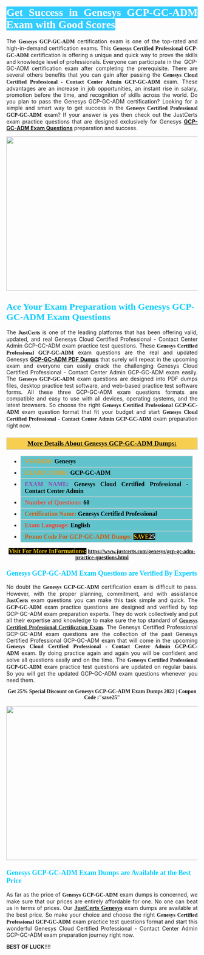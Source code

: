 <h1 style="text-align: justify;"><span style="color:#ffffff;"><span style="font-family:Georgia,serif;"><strong><span style="background-color:#33ccff;">Get Success in Genesys GCP-GC-ADM Exam with Good Scores</span></strong></span></span></h1>

<p style="text-align: justify;">The <strong><span style="font-family:Georgia,serif;">Genesys GCP-GC-ADM</span></strong> certification exam is one of the top-rated and high-in-demand certification exams. This <span style="font-family:Georgia,serif;"><strong>Genesys Certified Professional GCP-GC-ADM</strong></span> certification is offering a unique and quick way to prove the skills and knowledge level of professionals. Everyone can participate in the  GCP-GC-ADM certification exam after completing the prerequisite. There are several others benefits that you can gain after passing the <span style="font-family:Georgia,serif;"><strong>Genesys Cloud Certified Professional - Contact Center Admin GCP-GC-ADM</strong></span> exam. These advantages are an increase in job opportunities, an instant rise in salary, promotion before the time, and recognition of skills across the world. Do you plan to pass the Genesys GCP-GC-ADM certification? Looking for a simple and smart way to get success in the <span style="font-family:Georgia,serif;"><strong>Genesys Certified Professional GCP-GC-ADM</strong></span> exam? If your answer is yes then check out the JustCerts exam practice questions that are designed exclusively for Genesys <strong><a href="https://www.justcerts.com/genesys/gcp-gc-adm-practice-questions.html">GCP-GC-ADM Exam Questions</a></strong> preparation and success.</p>

<p style="text-align: center;"><a href="https://www.justcerts.com/genesys/gcp-gc-adm-practice-questions.html"><img alt="" src="https://i.imgur.com/JNYhfyb.jpg" style="width: 720px; height: 405px;" /></a></p>

<h2 style="margin-right:0in; margin-left:0in"><span style="color:#00ccff;"><span style="font-family:Georgia,serif;"><strong><span style="font-size:18pt">Ace Your Exam Preparation with Genesys GCP-GC-ADM Exam Questions </span></strong></span></span></h2>

<p style="text-align: justify;">The <span style="font-size:14px;"><span style="font-family:Georgia,serif;"><strong>JustCerts</strong></span></span> is one of the leading platforms that has been offering valid, updated, and real Genesys Cloud Certified Professional - Contact Center Admin GCP-GC-ADM exam practice test questions. These <span style="font-family:Georgia,serif;"><strong>Genesys Certified Professional GCP-GC-ADM</strong></span> exam questions are the real and updated Genesys <strong><a href="https://www.justcerts.com/genesys/gcp-gc-adm-practice-questions.html">GCP-GC-ADM PDF Dumps</a></strong> that surely will repeat in the upcoming exam and everyone can easily crack the challenging Genesys Cloud Certified Professional - Contact Center Admin GCP-GC-ADM exam easily. The <span style="font-family:Georgia,serif;"><strong>Genesys GCP-GC-ADM</strong></span> exam questions are designed into PDF dumps files, desktop practice test software, and web-based practice test software forms. All these three GCP-GC-ADM exam questions formats are compatible and easy to use with all devices, operating systems, and the latest browsers. So choose the right <span style="font-family:Georgia,serif;"><strong>Genesys Certified Professional GCP-GC-ADM</strong></span> exam question format that fit your budget and start <span style="font-family:Georgia,serif;"><strong>Genesys Cloud Certified Professional - Contact Center Admin GCP-GC-ADM</strong></span> exam preparation right now.</p>

<h3 style="background: #f7ce50; border: 1px solid rgb(204, 204, 204); padding: 5px 10px; text-align: center;"><span style="font-family:Georgia,serif;"><u><u><span style="color:#000000;"><span style="font-size:11pt"><span style="line-height:normal"><b><span style="font-size:13.0pt"><span cambria="">More Details About Genesys GCP-GC-ADM Dumps:</span></span></b></span></span></span></u></u></span></h3>

<ul>
	<li style="margin:0cm 10pt">
	<div style="background:#61c4cd; border: 1px solid rgb(204, 204, 204); padding: 5px 10px; text-align: justify;"><span style="font-family:Georgia,serif;"><span style="font-size:11pt"><span style="line-height:normal"><b><span style="font-size:12.0pt"><span new="" roman="" times=""><span style="color:#f39c12;">VENDOR:</span> <span style="color:#000000;">Genesys</span></span></span></b></span></span></span></div>
	</li>
	<li style="margin:0cm 10pt">
	<div style="background: #61c4cd; border: 1px solid rgb(204, 204, 204); padding: 5px 10px; text-align: justify;"><span style="font-family:Georgia,serif;"><span style="font-size:11pt"><span style="line-height:normal"><b><span style="font-size:12.0pt"><span new="" roman="" times=""><span style="color:#f39c12;">EXAM CCODE:</span> <span style="color:#000000;">GCP-GC-ADM</span></span></span></b></span></span></span></div>
	</li>
	<li style="margin:0cm 10pt">
	<div style="background: #61c4cd; border: 1px solid rgb(204, 204, 204); padding: 5px 10px; text-align: justify;"><span style="font-family:Georgia,serif;"><span style="font-size:11pt"><span style="line-height:normal"><b><span style="font-size:12.0pt"><span new="" roman="" times=""><span style="color:#8e44ad;">EXAM NAME:</span> <span style="color:#000000;">Genesys Cloud Certified Professional - Contact Center Admin</span></span></span></b></span></span></span></div>
	</li>
	<li style="margin:0cm 10pt">
	<div style="background: #61c4cd; border: 1px solid rgb(204, 204, 204); padding: 5px 10px;"><span style="font-family:Georgia,serif;"><span style="font-size:11pt"><span style="line-height:normal"><b><span style="font-size:12.0pt"><span new="" roman="" times=""><span style="color:#e74c3c;">Number of Questions:</span><span style="color:#000000;"><span style="color:#f1c40f;"> </span>60</span></span></span></b></span></span></span></div>
	</li>
	<li style="margin:0cm 10pt">
	<div style="background: #61c4cd; border: 1px solid rgb(204, 204, 204); padding: 5px 10px; text-align: justify;"><span style="font-family:Georgia,serif;"><span style="font-size:11pt"><span style="line-height:normal"><b><span style="font-size:12.0pt"><span new="" roman="" times=""><span style="color:#d35400;">Certification Name:</span><span style="color:#000000;"> Genesys Certified Professional</span></span></span></b></span></span></span></div>
	</li>
	<li style="margin:0cm 10pt">
	<div style="background: #61c4cd; border: 1px solid rgb(204, 204, 204); padding: 5px 10px; text-align: justify;"><span style="font-family:Georgia,serif;"><span style="font-size:11pt"><span style="line-height:normal"><b><span style="font-size:12.0pt"><span new="" roman="" times=""><span style="color:#e74c3c;">Exam Language:</span> <span style="color:#000000;">English</span></span></span></b></span></span></span></div>
	</li>
	<li style="margin:0cm 10pt">
	<div style="background: #61c4cd; border: 1px solid rgb(204, 204, 204); padding: 5px 10px;"><span style="font-family:Georgia,serif;"><span style="font-size:11pt"><span style="line-height:normal"><b><span style="font-size:12.0pt"><span new="" roman="" times=""><span style="color:#d35400;">Promo Code For GCP-GC-ADM Dumps:</span><span style="color:#f1c40f;"> <span style="background-color:#000000;">SAVE</span></span><span style="color:#ffffff;"><span style="background-color:#000000;">25</span></span></span></span></b></span></span></span></div>
	</li>
</ul>

<p style="text-align: center;"><span style="font-family:Georgia,serif;"><strong><span style="font-size:16px;"><span style="color:#f1c40f;"><span style="background-color:#000000;">Visit For More InFormations:</span></span></span> <a href="https://www.justcerts.com/genesys/gcp-gc-adm-practice-questions.html">https://www.justcerts.com/genesys/gcp-gc-adm-practice-questions.html</a></strong></span></p>

<h3 style="margin-right:0in; margin-left:0in"><span style="color:#00ccff;"><span style="font-family:Georgia,serif;"><strong><span style="font-size:13.5pt">Genesys GCP-GC-ADM Exam Questions are Verified By Experts </span></strong></span></span></h3>

<p style="text-align: justify;">No doubt the <span style="font-family:Georgia,serif;"><strong>Genesys GCP-GC-ADM</strong></span> certification exam is difficult to pass. However, with the proper planning, commitment, and with assistance <span style="font-family:Georgia,serif;"><span style="font-size:14px;"><strong>JustCerts</strong></span></span> exam questions you can make this task simple and quick. The <span style="font-family:Georgia,serif;"><strong> GCP-GC-ADM</strong></span> exam practice questions are designed and verified by top GCP-GC-ADM exam preparation experts. They do work collectively and put all their expertise and knowledge to make sure the top standard of <a href="https://www.justcerts.com/genesys/genesys-certified-professional-certification-exams.html"><span style="font-family:Georgia,serif;"><strong>Genesys Certified Professional Certification Exam</strong></span></a>. The Genesys Certified Professional GCP-GC-ADM exam questions are the collection of the past Genesys Certified Professional GCP-GC-ADM exam that will come in the upcoming <span style="font-family:Georgia,serif;"><strong>Genesys Cloud Certified Professional - Contact Center Admin GCP-GC-ADM</strong></span> exam. By doing practice again and again you will be confident and solve all questions easily and on the time. The <span style="font-family:Georgia,serif;"><strong>Genesys Certified Professional GCP-GC-ADM</strong></span> exam practice test questions are updated on regular basis. So you will get the updated GCP-GC-ADM exam questions whenever you need them.</p>

<p style="text-align: center;"><span style="font-size:14px;"><span style="font-family:Georgia,serif;"><strong>Get 25% Special Discount on Genesys GCP-GC-ADM Exam Dumps 2022 | Coupon Code :"save25"</strong></span></span></p>

<p style="text-align: center;"><a href="https://www.justcerts.com/genesys/gcp-gc-adm-practice-questions.html"><img alt="" src="https://i.imgur.com/FssxWlc.jpg" style="width: 720px; height: 405px;" /></a></p>

<h3 style="margin-right:0in; margin-left:0in"><span style="color:#00ccff;"><span style="font-family:Georgia,serif;"><strong><span style="font-size:13.5pt">Genesys GCP-GC-ADM Exam Dumps are Available at the Best Price </span></strong></span></span></h3>

<p style="text-align: justify;">As far as the price of <span style="font-family:Georgia,serif;"><strong>Genesys GCP-GC-ADM</strong></span> exam dumps is concerned, we make sure that our prices are entirely affordable for one. No one can beat us in terms of prices. Our <a href="https://www.justcerts.com/genesys-certification-exams.html"><span style="font-family:Georgia,serif;"><strong><span style="font-size:16px;">JustCerts Genesys</span></strong></span></a> exam dumps are available at the best price. So make your choice and choose the right <span style="font-family:Georgia,serif;"><strong>Genesys Certified Professional GCP-GC-ADM</strong></span> exam practice test questions format and start this wonderful Genesys Cloud Certified Professional - Contact Center Admin GCP-GC-ADM exam preparation journey right now. </p>

<p><span style="font-size:14px;"><strong>BEST OF LUCK</strong>!!!!</span></p>
